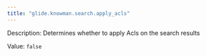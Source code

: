 ```yaml
---
title: "glide.knowman.search.apply_acls"
---
```


Description: Determines whether to apply Acls on the search results

Value: `false`
